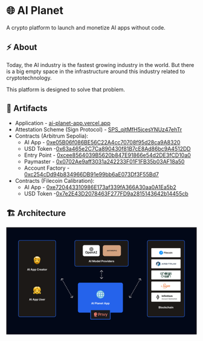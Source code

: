 # 🌐 AI Planet

A crypto platform to launch and monetize AI apps without code.

## ⚡ About

Today, the AI industry is the fastest growing industry in the world. But there is a big empty space in the infrastructure around this industry related to cryptotechnology.

This platform is designed to solve that problem.

## 🔗 Artifacts

- Application - [ai-planet-app.vercel.app](https://ai-planet-app.vercel.app/)
- Attestation Scheme (Sign Protocol) - [SPS_qjtMfH5jcesYNUz47ehTr](https://testnet-scan.sign.global/schema/SPS_qjtMfH5jcesYNUz47ehTr)
- Contracts (Arbitrum Sepolia):
  - AI App - [0xe05B06f086BE56C22A4cc70708f95d28ca9A8320](https://sepolia.arbiscan.io/address/0xe05B06f086BE56C22A4cc70708f95d28ca9A8320)
  - USD Token -[0x63a465e2C7Ca890430f81B7cE8Ad86bc9A4512DD](https://sepolia.arbiscan.io/address/0x63a465e2C7Ca890430f81B7cE8Ad86bc9A4512DD)
  - Entry Point - [0xcee8564039B5620b847E91866e54d2DE3fCD10a0](https://sepolia.arbiscan.io/address/0xcee8564039B5620b847E91866e54d2DE3fCD10a0)
  - Paymaster - [0x0702Ae9aff3031a242233F01F1FB35b03AF18a50](https://sepolia.arbiscan.io/address/0x0702Ae9aff3031a242233F01F1FB35b03AF18a50)
  - Account Factory - [0xc254cDd94b834966DB91e99bb6aE073Df3F55Bd7](https://sepolia.arbiscan.io/address/0xc254cDd94b834966DB91e99bb6aE073Df3F55Bd7)
- Contracts (Filecoin Calibration):
  - AI App - [0xe720443310986E173af339fA366A30aa0A1Ea5b2](https://calibration.filscan.io/en/address/0xe720443310986E173af339fA366A30aa0A1Ea5b2)
  - USD Token -[0x7e2E43D2078463F277FD9a2815143642b14455cb](https://calibration.filscan.io/en/address/0x7e2E43D2078463F277FD9a2815143642b14455cb)

## 🏗️ Architecture

![Architecture](/Architecture.png)
